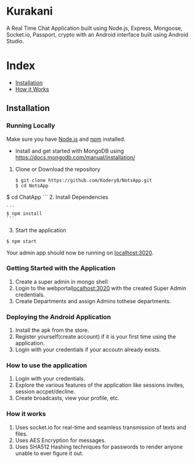 # Kurakani
A Real Time Chat Application built using Node.js, Express, Mongoose, Socket.io, Passport, crypto with an Android interface built using Android Studio.

# Index
+ [Installation](#installation)
+ [How it Works](#howitworks)




## Installation<a name="installation"></a>
### Running Locally
Make sure you have [Node.js](https://nodejs.org/) and [npm](https://www.npmjs.com/) installed.
+ Install and get started with MongoDB using https://docs.mongodb.com/manual/installation/
1. Clone or Download the repository

	```
	$ git clone https://github.com/Kodery8/NotsApp.git
	$ cd NotsApp
  $ cd ChatApp
	```
2. Install Dependencies

	```
	$ npm install
	```
3. Start the application

  ```
  $ npm start
  ```
Your admin app should now be running on [localhost:3020](http://localhost:3020/).



### Getting Started with the Application
1. Create a super admin in mongo shell
2. Login to the webportal[localhost:3020](http://localhost:3020) with the created Super Admin credentials.
3. Create Departments and assign Admins tothese departments.

### Deploying the Android Application
1. Install the apk from the store.
2. Register yourself(create account) if it is your first time using the application.
3. Login with your credentials if your accoutn already exists.


### How to use the application
1. Login with your credentials.
2. Explore the various features of the application like sessions invites, session accpet/decline.
3. Create broadcasts, view your profile, etc.


### How it works 
1. Uses socket.io for real-time and seamless transmission of texts and files.
2. Uses AES Encryption for messages.
3. Uses SHA512 Hashing techniques for passwords to render anyone unable to ever figure it out.
































